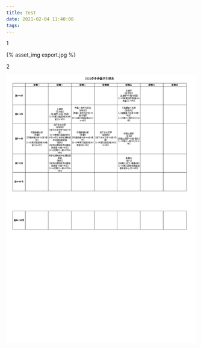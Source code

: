 ```yaml
---
title: test
date: 2021-02-04 11:40:08
tags:
---
```


1

{% asset_img export.jpg %}

2

![](test/export.png)





















